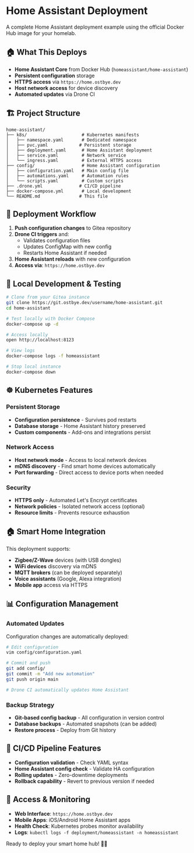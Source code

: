 # Home Assistant Deployment

A complete Home Assistant deployment example using the official Docker Hub image for your homelab.

## 🏠 What This Deploys

- **Home Assistant Core** from Docker Hub (`homeassistant/home-assistant`)
- **Persistent configuration** storage
- **HTTPS access** via `https://home.ostbye.dev`
- **Host network access** for device discovery
- **Automated updates** via Drone CI

## 🏗️ Project Structure

```
home-assistant/
├── k8s/                     # Kubernetes manifests
│   ├── namespace.yaml       # Dedicated namespace
│   ├── pvc.yaml            # Persistent storage
│   ├── deployment.yaml      # Home Assistant deployment
│   ├── service.yaml         # Network service
│   └── ingress.yaml         # External HTTPS access
├── config/                  # Home Assistant configuration
│   ├── configuration.yaml   # Main config file
│   ├── automations.yaml     # Automation rules
│   └── scripts.yaml         # Custom scripts
├── .drone.yml              # CI/CD pipeline
├── docker-compose.yml       # Local development
└── README.md               # This file
```

## 🚀 Deployment Workflow

1. **Push configuration changes** to Gitea repository
2. **Drone CI triggers** and:
   - Validates configuration files
   - Updates ConfigMap with new config
   - Restarts Home Assistant if needed
3. **Home Assistant reloads** with new configuration
4. **Access via**: `https://home.ostbye.dev`

## 🔧 Local Development & Testing

```bash
# Clone from your Gitea instance
git clone https://git.ostbye.dev/username/home-assistant.git
cd home-assistant

# Test locally with Docker Compose
docker-compose up -d

# Access locally
open http://localhost:8123

# View logs
docker-compose logs -f homeassistant

# Stop local instance
docker-compose down
```

## ☸️ Kubernetes Features

### Persistent Storage
- **Configuration persistence** - Survives pod restarts
- **Database storage** - Home Assistant history preserved
- **Custom components** - Add-ons and integrations persist

### Network Access
- **Host network mode** - Access to local network devices
- **mDNS discovery** - Find smart home devices automatically
- **Port forwarding** - Direct access to device ports when needed

### Security
- **HTTPS only** - Automated Let's Encrypt certificates
- **Network policies** - Isolated network access (optional)
- **Resource limits** - Prevents resource exhaustion

## 🏠 Smart Home Integration

This deployment supports:
- **Zigbee/Z-Wave** devices (with USB dongles)
- **WiFi devices** discovery via mDNS
- **MQTT brokers** (can be deployed separately)
- **Voice assistants** (Google, Alexa integration)
- **Mobile app** access via HTTPS

## 📊 Configuration Management

### Automated Updates
Configuration changes are automatically deployed:

```bash
# Edit configuration
vim config/configuration.yaml

# Commit and push
git add config/
git commit -m "Add new automation"
git push origin main

# Drone CI automatically updates Home Assistant
```

### Backup Strategy
- **Git-based config backup** - All configuration in version control
- **Database backups** - Automated snapshots (can be added)
- **Restore process** - Deploy from Git history

## 🔄 CI/CD Pipeline Features

- **Configuration validation** - Check YAML syntax
- **Home Assistant config check** - Validate HA configuration
- **Rolling updates** - Zero-downtime deployments
- **Rollback capability** - Revert to previous version if needed

## 📱 Access & Monitoring

- **Web Interface**: `https://home.ostbye.dev`
- **Mobile Apps**: iOS/Android Home Assistant apps
- **Health Check**: Kubernetes probes monitor availability
- **Logs**: `kubectl logs -f deployment/homeassistant -n homeassistant`

Ready to deploy your smart home hub! 🏡✨